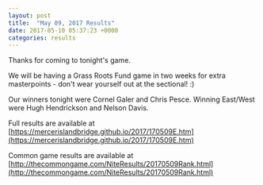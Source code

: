 ```yaml
---
layout: post
title:  "May 09, 2017 Results"
date: 2017-05-10 05:37:23 +0000
categories: results
---
```

Thanks for coming to tonight's game.

We will be having a Grass Roots Fund game in two weeks for extra masterpoints - don't wear yourself out at the sectional! :)

Our winners tonight were Cornel Galer and Chris Pesce. Winning East/West were Hugh Hendrickson and Nelson Davis.

Full results are available at [https://mercerislandbridge.github.io/2017/170509E.htm](https://mercerislandbridge.github.io/2017/170509E.htm)

Common game results are available at [http://thecommongame.com/NiteResults/20170509Rank.html](http://thecommongame.com/NiteResults/20170509Rank.html)
